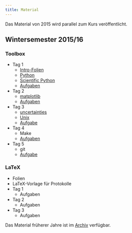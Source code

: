 ```yaml
---
title: Material
---
```


Das Material von 2015 wird parallel zum Kurs veröffentlicht.

## Wintersemester 2015/16

### Toolbox

- Tag 1
    - [Intro-Folien](files/archive/2015/intro.pdf)
    - [Python](files/archive/2015/python.html)
    - [Scientific Python](files/archive/2015/scientific-python.html)
    - [Aufgaben](files/archive/2015/exercises-toolbox-1.zip)
- Tag 2
    - [matplotlib](files/archive/2015/matplotlib.html)
    - [Aufgaben](files/archive/2015/exercises-toolbox-2.zip)
- Tag 3
    - [uncertainties](files/archive/2015/uncertainties.html)
    - [Unix](files/archive/2015/unix.pdf)
    - [Aufgabe](files/archive/2015/exercises-toolbox-3.zip)
- Tag 4
    - Make <!--[make](files/archive/2015/make.pdf)-->
    - [Aufgaben](files/archive/2015/exercises-toolbox-5.zip)
- Tag 5
    - git <!--[git](files/archive/2015/git.pdf)-->
    - [Aufgabe](files/archive/2015/exercises-toolbox-4.zip)

### LaTeX

- Folien <!--[Folien](files/archive/2015/latex.pdf)-->
- LaTeX-Vorlage für Protokolle <!--[LaTeX-Vorlage für Protokolle](files/archive/2015/latex-template.zip)-->
- Tag 1
    - Aufgaben <!--[Aufgaben](files/archive/2015/exercises-latex-1.zip)-->
- Tag 2
    - Aufgaben <!--[Aufgaben](files/archive/2015/exercises-latex-2.zip)-->
- Tag 3
    - Aufgaben <!--[Aufgaben](files/archive/2015/exercises-latex-3.zip)-->

Das Material früherer Jahre ist im [Archiv](archive.html) verfügbar.
